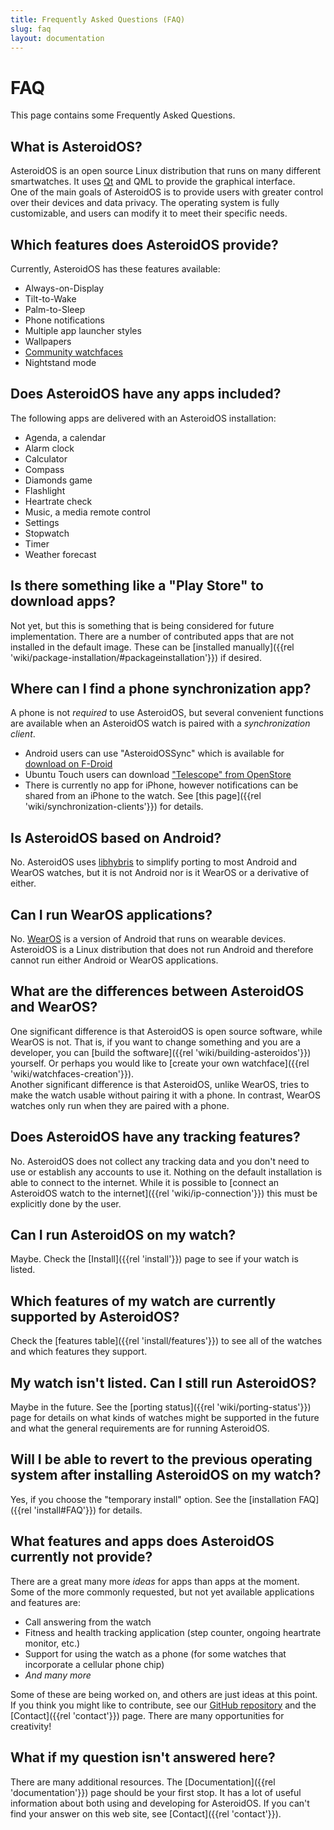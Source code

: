 ```yaml
---
title: Frequently Asked Questions (FAQ)
slug: faq
layout: documentation
---
```

# FAQ

This page contains some Frequently Asked Questions.
## What is AsteroidOS?
AsteroidOS is an open source Linux distribution that runs on many different smartwatches. It uses [Qt](http://www.qt.io/) and QML to provide the graphical interface.\
One of the main goals of AsteroidOS is to provide users with greater control over their devices and data privacy. The operating system is fully customizable, and users can modify it to meet their specific needs.

## Which features does AsteroidOS provide?
Currently, AsteroidOS has these features available:
 - Always-on-Display
 - Tilt-to-Wake
 - Palm-to-Sleep
 - Phone notifications
 - Multiple app launcher styles
 - Wallpapers
 - [Community watchfaces](https://github.com/AsteroidOS/unofficial-watchfaces)
 - Nightstand mode

## Does AsteroidOS have any apps included?
The following apps are delivered with an AsteroidOS installation:
 - Agenda, a calendar
 - Alarm clock
 - Calculator
 - Compass
 - Diamonds game
 - Flashlight
 - Heartrate check
 - Music, a media remote control
 - Settings
 - Stopwatch
 - Timer
 - Weather forecast

## Is there something like a "Play Store" to download apps?
Not yet, but this is something that is being considered for future implementation. There are a number of contributed apps that are not installed in the default image. These can be [installed manually]({{rel 'wiki/package-installation/#packageinstallation'}}) if desired.

## Where can I find a phone synchronization app?
A phone is not *required* to use AsteroidOS, but several convenient functions are available when an AsteroidOS watch is paired with a *synchronization client*.
 - Android users can use "AsteroidOSSync" which is available for [download on F-Droid](https://f-droid.org/packages/org.asteroidos.sync/)
 - Ubuntu Touch users can download ["Telescope" from OpenStore](https://open-store.io/app/telescope.asteroidos)
 - There is currently no app for iPhone, however notifications can be shared from an iPhone to the watch. See [this page]({{rel 'wiki/synchronization-clients'}}) for details.

## Is AsteroidOS based on Android?
No. AsteroidOS uses [libhybris](https://en.wikipedia.org/wiki/Hybris_(software)) to simplify porting to most Android and WearOS watches, but it is not Android nor is it WearOS or a derivative of either.

## Can I run WearOS applications?
No. [WearOS](https://en.wikipedia.org/wiki/Wear_OS) is a version of Android that runs on wearable devices. AsteroidOS is a Linux distribution that does not run Android and therefore cannot run either Android or WearOS applications.

## What are the differences between AsteroidOS and WearOS?
One significant difference is that AsteroidOS is open source software, while WearOS is not. That is, if you want to change something and you are a developer, you can [build the software]({{rel 'wiki/building-asteroidos'}}) yourself. Or perhaps you would like to [create your own watchface]({{rel 'wiki/watchfaces-creation'}}).\
Another significant difference is that AsteroidOS, unlike WearOS, tries to make the watch usable without pairing it with a phone. In contrast, WearOS watches only run when they are paired with a phone.

## Does AsteroidOS have any tracking features?
No. AsteroidOS does not collect any tracking data and you don't need to use or establish any accounts to use it. Nothing on the default installation is able to connect to the internet. While it is possible to [connect an AsteroidOS watch to the internet]({{rel 'wiki/ip-connection'}}) this must be explicitly done by the user.

## Can I run AsteroidOS on my watch?
Maybe. Check the [Install]({{rel 'install'}}) page to see if your watch is listed.

## Which features of my watch are currently supported by AsteroidOS?
Check the [features table]({{rel 'install/features'}}) to see all of the watches and which features they support.

## My watch isn't listed. Can I still run AsteroidOS?
Maybe in the future. See the [porting status]({{rel 'wiki/porting-status'}}) page for details on what kinds of watches might be supported in the future and what the general requirements are for running AsteroidOS.

## Will I be able to revert to the previous operating system after installing AsteroidOS on my watch?
Yes, if you choose the "temporary install" option. See the [installation FAQ]({{rel 'install#FAQ'}}) for details.

## What features and apps does AsteroidOS currently **not** provide?
There are a great many more *ideas* for apps than apps at the moment. Some of the more commonly requested, but not yet available applications and features are:
 - Call answering from the watch
 - Fitness and health tracking application (step counter, ongoing heartrate monitor, etc.)
 - Support for using the watch as a phone (for some watches that incorporate a cellular phone chip)
 - *And many more*

Some of these are being worked on, and others are just ideas at this point. If you think you might like to contribute, see our [GitHub repository](https://github.com/AsteroidOS/asteroid/issues) and the [Contact]({{rel 'contact'}}) page. There are many opportunities for creativity!

## What if my question isn't answered here?
There are many additional resources. The [Documentation]({{rel 'documentation'}}) page should be your first stop. It has a lot of useful information about both using and developing for AsteroidOS. If you can't find your answer on this web site, see [Contact]({{rel 'contact'}}).
